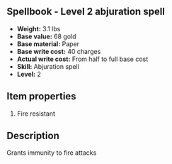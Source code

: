 ## Spellbook - Level 2 abjuration spell

- **Weight:** 3.1 lbs
- **Base value:** 68 gold
- **Base material:** Paper
- **Base write cost:** 40 charges
- **Actual write cost:** From half to full base cost
- **Skill:** Abjuration spell
- **Level:** 2

## Item properties

1. Fire resistant

## Description

Grants immunity to fire attacks
